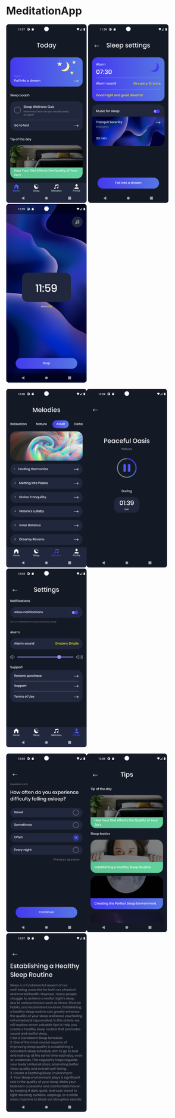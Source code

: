# MeditationApp

<img src="MeditationAppScreenshots/Screenshot_1.png" alt="Alt Text" width="216" height="480"> <img src="MeditationAppScreenshots/Screenshot_2.png" alt="Alt Text" width="216" height="480"> <img src="MeditationAppScreenshots/Screenshot_3.png" alt="Alt Text" width="216" height="480"> 

<img src="MeditationAppScreenshots/Screenshot_4.png" alt="Alt Text" width="216" height="480"><img src="MeditationAppScreenshots/Screenshot_5.png" alt="Alt Text" width="216" height="480"><img src="MeditationAppScreenshots/Screenshot_6.png" alt="Alt Text" width="216" height="480">

<img src="MeditationAppScreenshots/Screenshot_7.png" alt="Alt Text" width="216" height="480"><img src="MeditationAppScreenshots/Screenshot_8.png" alt="Alt Text" width="216" height="480"><img src="MeditationAppScreenshots/Screenshot_9.png" alt="Alt Text" width="216" height="480">
